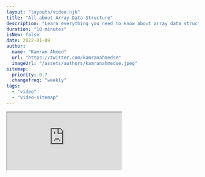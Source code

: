 ```yaml
---
layout: "layouts/video.njk"
title: "All about Array Data Structure"
description: "Learn everything you need to know about array data structure"
duration: "10 minutes"
isNew: false
date: 2022-01-09
author:
  name: "Kamran Ahmed"
  url: "https://twitter.com/kamranahmedse"
  imageUrl: "/assets/authors/kamranahmedse.jpeg"
sitemap:
  priority: 0.7
  changefreq: "weekly"
tags:
  - "video"
  - "video-sitemap"
---
```


<iframe class="w-full aspect-video mb-5" src="https://www.youtube.com/embed/QJNwK2uJyGs" title="Array Data Structure"></iframe>
